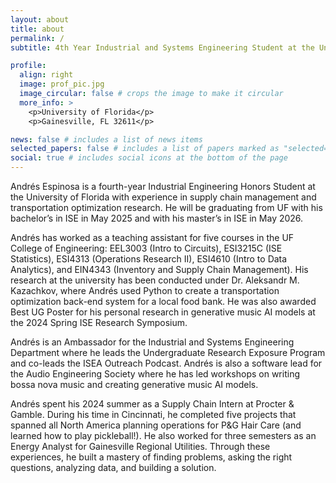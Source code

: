 ```yaml
---
layout: about
title: about
permalink: /
subtitle: 4th Year Industrial and Systems Engineering Student at the University of Florida

profile:
  align: right
  image: prof_pic.jpg
  image_circular: false # crops the image to make it circular
  more_info: >
    <p>University of Florida</p>
    <p>Gainesville, FL 32611</p>

news: false # includes a list of news items
selected_papers: false # includes a list of papers marked as "selected={true}"
social: true # includes social icons at the bottom of the page
---
```


Andrés Espinosa is a fourth-year Industrial Engineering Honors Student at the University of Florida with experience in supply chain management and transportation optimization research. He will be graduating from UF with his bachelor’s in ISE in May 2025 and with his master’s in ISE in May 2026. 

Andrés has worked as a teaching assistant for five courses in the UF College of Engineering: EEL3003 (Intro to Circuits), ESI3215C (ISE Statistics), ESI4313 (Operations Research II), ESI4610 (Intro to Data Analytics), and EIN4343 (Inventory and Supply Chain Management). His research at the university has been conducted under Dr. Aleksandr M. Kazachkov, where Andrés used Python to create a transportation optimization back-end system for a local food bank. He was also awarded Best UG Poster for his personal research in generative music AI models at the 2024 Spring ISE Research Symposium.

Andrés is an Ambassador for the Industrial and Systems Engineering Department where he leads the Undergraduate Research Exposure Program and co-leads the ISEA Outreach Podcast. Andrés is also a software lead for the Audio Engineering Society where he has led workshops on writing bossa nova music and creating generative music AI models.

Andrés spent his 2024 summer as a Supply Chain Intern at Procter & Gamble. During his time in Cincinnati, he completed five projects that spanned all North America planning operations for P&G Hair Care (and learned how to play pickleball!). He also worked for three semesters as an Energy Analyst for Gainesville Regional Utilities. Through these experiences, he built a mastery of finding problems, asking the right questions, analyzing data, and building a solution. 

